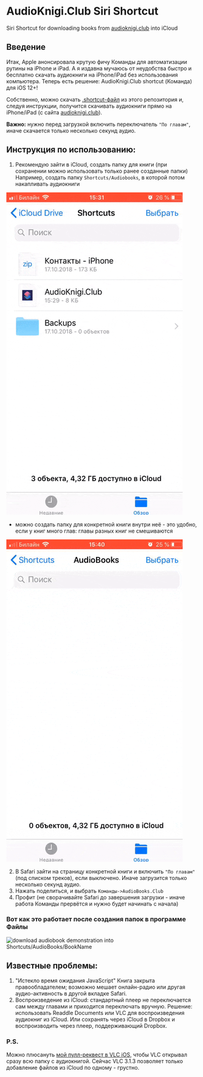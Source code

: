 # AudioKnigi.Club Siri Shortcut
Siri Shortcut for downloading books from [audioknigi.club](https://audioknigi.club) into iCloud

## Введение

Итак, Apple анонсировала крутую фичу Команды для автоматизации рутины на iPhone и iPad.
А я издавна мучаюсь от неудобства быстро и бесплатно скачать аудиокниги на iPhone/iPad без использования компьютера.
Теперь есть решение: AudioKnigi.Club shortcut (Команда) для iOS 12+!

Собственно, можно скачать [.shortcut-файл](https://github.com/Akhrameev/AudioknigiClubSiriShortcut/raw/master/AudioKnigi.Club.shortcut) из этого репозитория и, следуя инструкции, получится скачивать аудиокниги прямо на iPhone/iPad (с сайта [audioknigi.club](https://audioknigi.club)).

**Важно:** нужно перед загрузкой включить переключатель `"По главам"`, иначе скачается только несколько секунд аудио.

## Инструкция по использованию:
1. Рекомендую зайти в iCloud, создать папку для книги (при сохранении можно использовать только ранее созданные папки) 
 Например, создать папку `Shortcuts/Audiobooks`, в которой потом накапливать аудиокниги
 
![create AudioBooks folder Shortcuts folder in Files](/createAudioBooksFolder.gif)
* можно создать папку для конкретной книги внутри неё - это удобно, если у книг много глав: главы разных книг не смешиваются

![create BookName folder in Shortcuts/AudioBooks](/createBookNameFolder.gif)

2. В Safari зайти на страницу конкретной книги и включить `"По главам"` (под списком треков), если выключено. Иначе загрузится только несколько секунд аудио.
3. Нажать поделиться, и выбрать `Команды->AudioBooks.Club`
4. Профит (не сворачивайте Safari до завершения загрузки - иначе работа Команды прервётся и нужно будет начинать с начала)

### Вот как это работает после создания папок в программе Файлы
![download audiobook demonstration into Shortcuts/AudioBooks/BookName](/demonstration.gif)

## Известные проблемы: 
1. "Истекло время ожидания JavaScript"
Книга закрыта правообладателем; возможно мешает онлайн-радио или другая аудио-активность в другой вкладке Safari.
2. Воспроизведение из iCloud: стандартный плеер не переключается сам между главами и приходится переключать вручную. 
Решение: использовать Readdle Documents или VLC для воспроизведения аудиокниг из iCloud. 
Или сохранять через iCloud в Dropbox и воспроизводить через плеер, поддерживающий Dropbox.
### P.S. 
Можно плюсануть [мой пулл-реквест в VLC iOS](https://github.com/videolan/vlc-ios/pull/160), чтобы VLC открывал сразу всю папку с аудиокнигой. Сейчас VLC 3.1.3 позволяет только добавление файлов из iCloud по одному - грустно.

